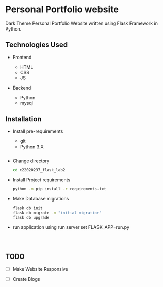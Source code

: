 # Personal Portfolio website

Dark Theme Personal Portfolio Website written using Flask Framework in Python.


## Technologies Used
- Frontend
    - HTML
    - CSS
    - JS

- Backend
    - Python
    - mysql

## Installation
- Install pre-requirements
    - git
    - Python 3.X


    ```

- Change directory
    ```bash
    cd c22020237_flask_lab2
    ```

- Install Project requirements
    ```bash
    python -m pip install -r requirements.txt
    ```
  

- Make Database migrations
    ```bash
    flask db init
    flask db migrate -m "initial migration"
    flask db upgrade
    ```

- run application using run server
  set FLASK_APP=run.py
    ```



## TODO
- [ ] Make Website Responsive
- [ ] Create Blogs

